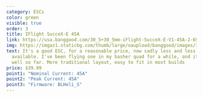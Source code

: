 ```yaml
---
category: ESCs
color: green
visible: true
order: 3
title: IFlight SucceX-E 45A
link: https://usa.banggood.com/30_5+30_5mm-iFlight-SucceX-E-V1-45A-2-6S-Blheli_S-4-In-1-DSHOT600-Brushless-ESC-for-RC-Drone-p-1553342.html
img: https://imgaz1.staticbg.com/thumb/large/oaupload/banggood/images/3D/96/60629535-e4e8-4eef-8acd-7ca674c3e39d.jpg.webp
text: It's a good ESC, for a reasonable price, now sadly less and less
  available. I've been flying one in my basher quad for a while, and it's done
  well so far. More traditional layout, easy to fit in most builds
price: $39.99
point1: "Nominal Current: 45A"
point2: "Peak Current: 45A"
point3: "Firmware: BLHeli_S"
---
```

